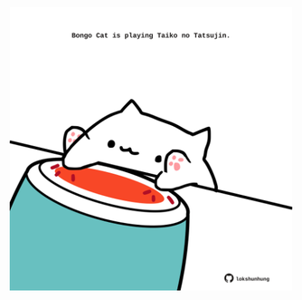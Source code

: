 <!-- built at 22/09/2022, 22:01:00 UTC -->
<p align="center">
  <img width="500" height="500" src="./ReadmeImage.svg">
</p>
